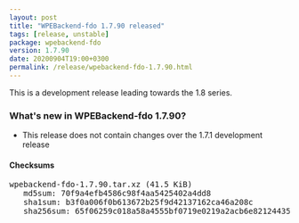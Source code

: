 ```yaml
---
layout: post
title: "WPEBackend-fdo 1.7.90 released"
tags: [release, unstable]
package: wpebackend-fdo
version: 1.7.90
date: 20200904T19:00+0300
permalink: /release/wpebackend-fdo-1.7.90.html
---
```


This is a development release leading towards the 1.8 series.

### What's new in WPEBackend-fdo 1.7.90?

- This release does not contain changes over the 1.7.1 development release

#### Checksums

<pre>
wpebackend-fdo-1.7.90.tar.xz (41.5 KiB)
   md5sum: 70f9a4efb4586c98f4aa5425402a4dd8
   sha1sum: b3f0a006f0b613672b25f9d42137162ca46a208c
   sha256sum: 65f06259c018a58a4555bf0719e0219a2acb6e82124435c33de9723d64335351
</pre>
